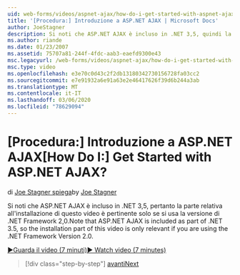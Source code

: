 ```yaml
---
uid: web-forms/videos/aspnet-ajax/how-do-i-get-started-with-aspnet-ajax
title: '[Procedura:] Introduzione a ASP.NET AJAX | Microsoft Docs'
author: JoeStagner
description: Si noti che ASP.NET AJAX è incluso in .NET 3,5, quindi la parte relativa all'installazione di questo video è pertinente solo se si usa il .NET Framework versione 2...
ms.author: riande
ms.date: 01/23/2007
ms.assetid: 75707a81-244f-4fdc-aab3-eaefd9300e43
msc.legacyurl: /web-forms/videos/aspnet-ajax/how-do-i-get-started-with-aspnet-ajax
msc.type: video
ms.openlocfilehash: e3e70c0d43c2f2db13180342730156728fa03cc2
ms.sourcegitcommit: e7e91932a6e91a63e2e46417626f39d6b244a3ab
ms.translationtype: MT
ms.contentlocale: it-IT
ms.lasthandoff: 03/06/2020
ms.locfileid: "78629094"
---
```

# <a name="how-do-i-get-started-with-aspnet-ajax"></a><span data-ttu-id="db05d-104">[Procedura:] Introduzione a ASP.NET AJAX</span><span class="sxs-lookup"><span data-stu-id="db05d-104">[How Do I:] Get Started with ASP.NET AJAX?</span></span>

<span data-ttu-id="db05d-105">di [Joe Stagner spiega](https://github.com/JoeStagner)</span><span class="sxs-lookup"><span data-stu-id="db05d-105">by [Joe Stagner](https://github.com/JoeStagner)</span></span>

<span data-ttu-id="db05d-106">Si noti che ASP.NET AJAX è incluso in .NET 3,5, pertanto la parte relativa all'installazione di questo video è pertinente solo se si usa la versione di .NET Framework 2,0.</span><span class="sxs-lookup"><span data-stu-id="db05d-106">Note that ASP.NET AJAX is included as part of .NET 3.5, so the installation part of this video is only relevant if you are using the .NET Framework Version 2.0.</span></span>

[<span data-ttu-id="db05d-107">&#9654;Guarda il video (7 minuti)</span><span class="sxs-lookup"><span data-stu-id="db05d-107">&#9654; Watch video (7 minutes)</span></span>](https://channel9.msdn.com/Blogs/ASP-NET-Site-Videos/how-do-i-get-started-with-aspnet-ajax)

> [!div class="step-by-step"]
> [<span data-ttu-id="db05d-108">avanti</span><span class="sxs-lookup"><span data-stu-id="db05d-108">Next</span></span>](how-do-i-implement-dynamic-partial-page-updates-with-aspnet-ajax.md)
